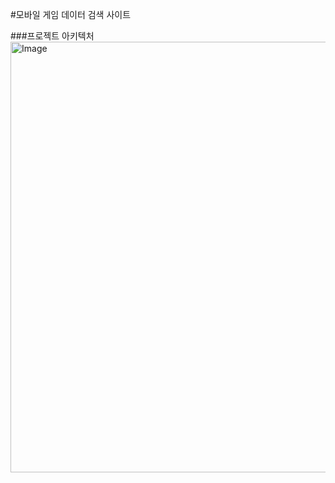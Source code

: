 #모바일 게임 데이터 검색 사이트


###프로젝트 아키텍처
<img width="1252" height="689" alt="Image" src="https://github.com/user-attachments/assets/fb0a84ac-e305-4cdc-a679-aa1b94fa81a7" />
